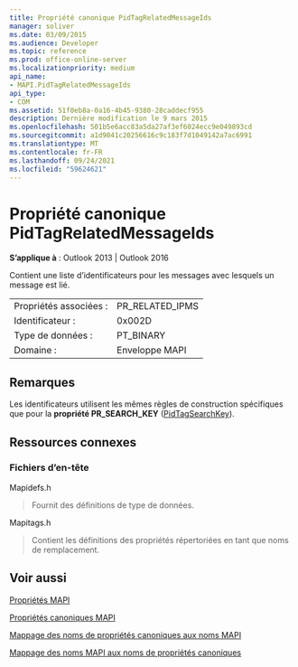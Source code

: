 ```yaml
---
title: Propriété canonique PidTagRelatedMessageIds
manager: soliver
ms.date: 03/09/2015
ms.audience: Developer
ms.topic: reference
ms.prod: office-online-server
ms.localizationpriority: medium
api_name:
- MAPI.PidTagRelatedMessageIds
api_type:
- COM
ms.assetid: 51f0eb8a-0a16-4b45-9380-28caddecf955
description: Dernière modification le 9 mars 2015
ms.openlocfilehash: 501b5e6acc83a5da27af3ef6024ecc9e049893cd
ms.sourcegitcommit: a1d9041c20256616c9c183f7d1049142a7ac6991
ms.translationtype: MT
ms.contentlocale: fr-FR
ms.lasthandoff: 09/24/2021
ms.locfileid: "59624621"
---
```

# <a name="pidtagrelatedmessageids-canonical-property"></a>Propriété canonique PidTagRelatedMessageIds

  
  
**S’applique à** : Outlook 2013 | Outlook 2016 
  
Contient une liste d’identificateurs pour les messages avec lesquels un message est lié.
  
|||
|:-----|:-----|
|Propriétés associées :  <br/> |PR_RELATED_IPMS  <br/> |
|Identificateur :  <br/> |0x002D  <br/> |
|Type de données :  <br/> |PT_BINARY  <br/> |
|Domaine :  <br/> |Enveloppe MAPI  <br/> |
   
## <a name="remarks"></a>Remarques

Les identificateurs utilisent les mêmes règles de construction spécifiques que pour la **propriété PR_SEARCH_KEY** ([PidTagSearchKey](pidtagsearchkey-canonical-property.md)).
  
## <a name="related-resources"></a>Ressources connexes

### <a name="header-files"></a>Fichiers d’en-tête

Mapidefs.h
  
> Fournit des définitions de type de données.
    
Mapitags.h
  
> Contient les définitions des propriétés répertoriées en tant que noms de remplacement.
    
## <a name="see-also"></a>Voir aussi



[Propriétés MAPI](mapi-properties.md)
  
[Propriétés canoniques MAPI](mapi-canonical-properties.md)
  
[Mappage des noms de propriétés canoniques aux noms MAPI](mapping-canonical-property-names-to-mapi-names.md)
  
[Mappage des noms MAPI aux noms de propriétés canoniques](mapping-mapi-names-to-canonical-property-names.md)

